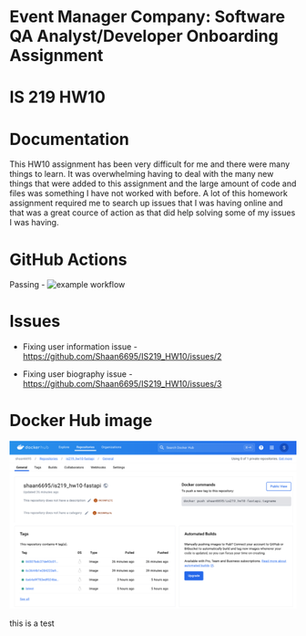 # Event Manager Company: Software QA Analyst/Developer Onboarding Assignment

# IS 219 HW10

# Documentation
This HW10 assignment has been very difficult for me and there were many things to learn. It was overwhelming having to deal with the many new things that were added to this assignment and the large amount of code and files was something I have not worked with before. A lot of this homework assignment required me to search up issues that I was having online and that was a great cource of action as that did help solving some of my issues I was having. 

# GitHub Actions
Passing -
![example workflow](https://github.com/Shaan6695/IS219_HW10/actions/workflows/production.yml/badge.svg) 

# Issues 
* Fixing user information issue - https://github.com/Shaan6695/IS219_HW10/issues/2 

* Fixing user biography issue - https://github.com/Shaan6695/IS219_HW10/issues/3 

# Docker Hub image 
![alt text](<Screen Shot 2024-04-22 at 11.06.58 AM.png>)

this is a test

